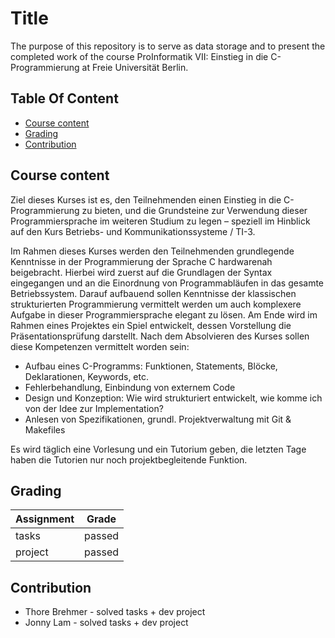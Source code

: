 # Title

The purpose of this repository is to serve as data storage and to present the completed work of the course ProInformatik VII: Einstieg in die C-Programmierung at Freie Universität Berlin.

## Table Of Content

- [Course content](#course-content)
- [Grading](#grading)
- [Contribution](#contribution)


## Course content

Ziel dieses Kurses ist es, den Teilnehmenden einen Einstieg in die C-Programmierung zu bieten, und die Grundsteine zur Verwendung dieser Programmiersprache im weiteren Studium zu legen – speziell im Hinblick auf den Kurs Betriebs- und Kommunikationssysteme / TI-3.

Im Rahmen dieses Kurses werden den Teilnehmenden grundlegende Kenntnisse in der Programmierung der Sprache C hardwarenah beigebracht.  Hierbei wird zuerst auf die Grundlagen der Syntax eingegangen und an die Einordnung von Programmabläufen in das gesamte Betriebssystem.  Darauf aufbauend sollen Kenntnisse der klassischen strukturierten Programmierung vermittelt werden um auch komplexere Aufgabe in dieser Programmiersprache elegant zu lösen.  Am Ende wird im Rahmen eines Projektes ein Spiel entwickelt, dessen Vorstellung die Präsentationsprüfung darstellt. Nach dem Absolvieren des Kurses sollen diese Kompetenzen vermittelt worden sein:
- Aufbau eines C-Programms: Funktionen, Statements, Blöcke, Deklarationen, Keywords, etc.
- Fehlerbehandlung, Einbindung von externem Code
- Design und Konzeption: Wie wird strukturiert entwickelt, wie komme ich von der Idee zur Implementation?
- Anlesen von Spezifikationen, grundl. Projektverwaltung mit Git & Makefiles

Es wird täglich eine Vorlesung und ein Tutorium geben, die letzten Tage
haben die Tutorien nur noch projektbegleitende Funktion.


## Grading

| Assignment  | Grade |
| ------------- | ------------- |
| tasks  | passed  |
| project  | passed  |


## Contribution

* Thore Brehmer - solved tasks + dev project
* Jonny Lam - solved tasks + dev project